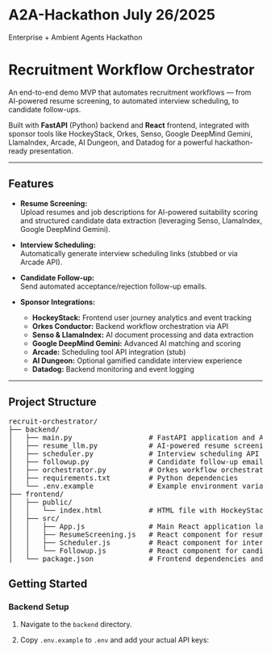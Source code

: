 # A2A-Hackathon July 26/2025
Enterprise + Ambient Agents Hackathon

# Recruitment Workflow Orchestrator

An end-to-end demo MVP that automates recruitment workflows — from AI-powered resume screening, to automated interview scheduling, to candidate follow-ups.  

Built with **FastAPI** (Python) backend and **React** frontend, integrated with sponsor tools like HockeyStack, Orkes, Senso, Google DeepMind Gemini, LlamaIndex, Arcade, AI Dungeon, and Datadog 
for a powerful hackathon-ready presentation.

---
## Features

- **Resume Screening:**  
  Upload resumes and job descriptions for AI-powered suitability scoring and structured candidate data extraction (leveraging Senso, LlamaIndex, Google DeepMind Gemini).

- **Interview Scheduling:**  
  Automatically generate interview scheduling links (stubbed or via Arcade API).

- **Candidate Follow-up:**  
  Send automated acceptance/rejection follow-up emails.

- **Sponsor Integrations:**  
  - **HockeyStack:** Frontend user journey analytics and event tracking  
  - **Orkes Conductor:** Backend workflow orchestration via API  
  - **Senso & LlamaIndex:** AI document processing and data extraction  
  - **Google DeepMind Gemini:** Advanced AI matching and scoring  
  - **Arcade:** Scheduling tool API integration (stub)  
  - **AI Dungeon:** Optional gamified candidate interview experience  
  - **Datadog:** Backend monitoring and event logging  
---

## Project Structure

<pre>
recruit-orchestrator/
├── backend/
│   ├── main.py                  # FastAPI application and API endpoints
│   ├── resume_llm.py            # AI-powered resume screening & sponsor integrations
│   ├── scheduler.py             # Interview scheduling API logic
│   ├── followup.py              # Candidate follow-up email logic
│   ├── orchestrator.py          # Orkes workflow orchestration integration
│   ├── requirements.txt         # Python dependencies
│   └── .env.example             # Example environment variable file
├── frontend/
│   ├── public/
│   │   └── index.html           # HTML file with HockeyStack analytics snippet
│   ├── src/
│   │   ├── App.js               # Main React application layout
│   │   ├── ResumeScreening.js   # React component for resume upload & AI screening
│   │   ├── Scheduler.js         # React component for interview scheduling
│   │   └── Followup.js          # React component for candidate follow-up
│   └── package.json             # Frontend dependencies and scripts
</pre>

## Getting Started

### Backend Setup

1. Navigate to the `backend` directory.

2. Copy `.env.example` to `.env` and add your actual API keys:
